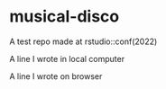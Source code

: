 # musical-disco
A test repo made at rstudio::conf(2022)

A line I wrote in local computer

A line I wrote on browser
